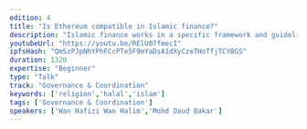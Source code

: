 ```yaml
---
edition: 4
title: "Is Ethereum compatible in Islamic finance?"
description: "Islamic finance works in a specific framework and guideline laid out by Shariah, which in brief is a divine law of Islam. Since the emergence of Bitcoin to the lime light becoming the buzz word of almost everyone a few years ago, much have been said and debated in the Islamic finance community whether or not it is permissible to deal with, whether it is halal etc. Blockchain has evolved a lot since then, with Ethereum now becoming the leading platform for the smart contract development. However, due to the complexity of the blockchain and cryptography concept, and also perhaps negative perception towards Bitcoin which previously was commonly associated with the excessive speculation activity in the market, there has not been much attempt by the Islamic finance community to tackle this subject in a serious manner. The Muslim community at large is still shrouded by ambiguity and uncertainty on the topic, and therefore one of the cause for the lack of participation and contribution by the Islamic finance community in the development of blockchain and smart contract application thus far. This presentation attempts to provide some insights and clarifications on the subject."
youtubeUrl: "https://youtu.be/RElU07fmecI"
ipfsHash: "QmSzPJpNhYPhFCcPTe5F9mYaDsA1dXyCzeTHoTfjTCYBGS"
duration: 1320
expertise: "Beginner"
type: "Talk"
track: "Governance & Coordination"
keywords: ['religion','halal','islam']
tags: ['Governance & Coordination']
speakers: ['Wan Hafizi Wan Halim','Mohd Daud Bakar']
---
```

